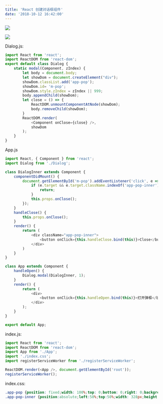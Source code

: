 ```yaml
---
title: 'React 创建对话框组件'
date: '2018-10-12 16:42:00'
---   
```

![](https://img-blog.csdn.net/20181012164428270?watermark/2/text/aHR0cHM6Ly9ibG9nLmNzZG4ubmV0L3h1dG9uZ2Jhbw/font/5a6L5L2T/fontsize/400/fill/I0JBQkFCMA/dissolve/70)

![](https://img-blog.csdn.net/20181012163915814?watermark/2/text/aHR0cHM6Ly9ibG9nLmNzZG4ubmV0L3h1dG9uZ2Jhbw/font/5a6L5L2T/fontsize/400/fill/I0JBQkFCMA/dissolve/70)

Dialog.js:

```javascript
import React from 'react';
import ReactDOM from 'react-dom';
export default class Dialog {
    static modal(Component, zIndex) {
        let body = document.body;
        let showDom = document.createElement("div");
        showDom.classList.add('app-pop');
        showDom.id= 'm-pop';
        showDom.style.zIndex = zIndex || 999;
        body.appendChild(showDom);
        let close = () => {
            ReactDOM.unmountComponentAtNode(showDom);
            body.removeChild(showDom);
        }
        ReactDOM.render(
            <Component onClose={close} />,
            showDom
        );
    }
}
```

App.js

```javascript
import React, { Component } from 'react';
import Dialog from './Dialog';

class DialogInner extends Component {
    componentDidMount() {
        document.getElementById('m-pop').addEventListener('click', e => {
            if (e.target && e.target.className.indexOf('app-pop-inner') >= 0) {
                return;
            }
            this.props.onClose();
        });
    }
    handleClose() {
        this.props.onClose();
    }
    render() {
        return (
            <div className="app-pop-inner">
                <button onClick={this.handleClose.bind(this)}>Close</button>
            </div>
        )
    }
}

class App extends Component {
    handleOpen() {
        Dialog.modal(DialogInner, 1);
    }
    render() {
        return (
            <div>
                <button onClick={this.handleOpen.bind(this)}>打开弹框</button>
            </div>
        );
    }
}

export default App;
```

index.js:

```javascript
import React from 'react';
import ReactDOM from 'react-dom';
import App from './App';
import './index.css';
import registerServiceWorker from './registerServiceWorker';

ReactDOM.render(<App />, document.getElementById('root'));
registerServiceWorker();
```

index.css:

```css
.app-pop {position: fixed;width: 100%;top: 0;bottom: 0;right: 0;background-color: rgba(0,0,0,.3);overflow: auto;}  
.app-pop-inner {position:absolute;left:50%;top:50%;width: 328px;height:380px;border-radius: 6px;transform:translate(-50%,-50%);-webkit-transform:translate(-50%,-50%);background: green;} 
```